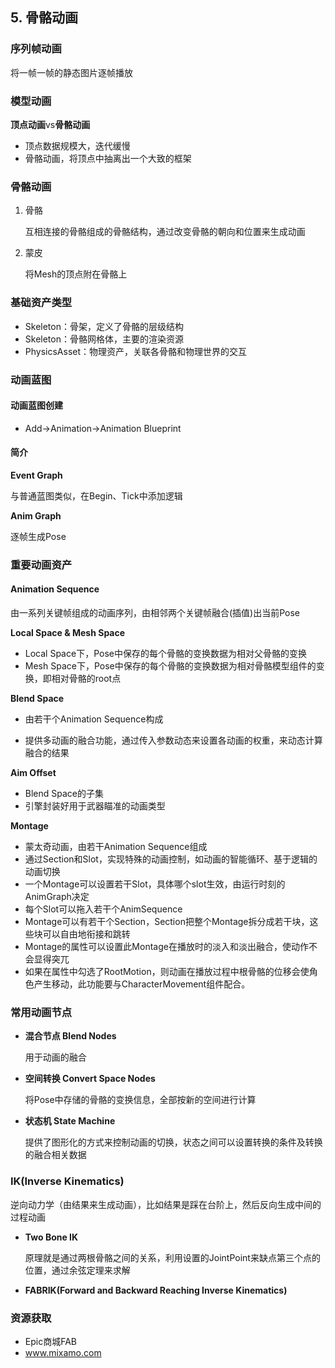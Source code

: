 ## 5. 骨骼动画

### 序列帧动画

将一帧一帧的静态图片逐帧播放

### 模型动画

**顶点动画**vs**骨骼动画**

- 顶点数据规模大，迭代缓慢
- 骨骼动画，将顶点中抽离出一个大致的框架

### 骨骼动画

1. 骨骼

   互相连接的骨骼组成的骨骼结构，通过改变骨骼的朝向和位置来生成动画

2. 蒙皮

   将Mesh的顶点附在骨骼上

### 基础资产类型

- Skeleton：骨架，定义了骨骼的层级结构
- Skeleton：骨骼网格体，主要的渲染资源
- PhysicsAsset：物理资产，关联各骨骼和物理世界的交互

### 动画蓝图

#### 动画蓝图创建

- Add->Animation->Animation Blueprint

#### 简介

**Event Graph**

与普通蓝图类似，在Begin、Tick中添加逻辑

**Anim Graph**

逐帧生成Pose

### 重要动画资产

#### Animation Sequence

由一系列关键帧组成的动画序列，由相邻两个关键帧融合(插值)出当前Pose

**Local Space & Mesh Space**

- Local Space下，Pose中保存的每个骨骼的变换数据为相对父骨骼的变换
- Mesh Space下，Pose中保存的每个骨骼的变换数据为相对骨骼模型组件的变换，即相对骨骼的root点

**Blend Space**

- 由若干个Animation Sequence构成

- 提供多动画的融合功能，通过传入参数动态来设置各动画的权重，来动态计算融合的结果

**Aim Offset**

- Blend Space的子集
- 引擎封装好用于武器瞄准的动画类型

**Montage**

- 蒙太奇动画，由若干Animation Sequence组成
- 通过Section和Slot，实现特殊的动画控制，如动画的智能循环、基于逻辑的动画切换
- 一个Montage可以设置若干Slot，具体哪个slot生效，由运行时刻的AnimGraph决定
- 每个Slot可以拖入若干个AnimSequence
- Montage可以有若干个Section，Section把整个Montage拆分成若干块，这些块可以自由地衔接和跳转
- Montage的属性可以设置此Montage在播放时的淡入和淡出融合，使动作不会显得突兀
- 如果在属性中勾选了RootMotion，则动画在播放过程中根骨骼的位移会使角色产生移动，此功能要与CharacterMovement组件配合。

### 常用动画节点

- **混合节点 Blend Nodes**

  用于动画的融合

- **空间转换 Convert Space Nodes**

  将Pose中存储的骨骼的变换信息，全部按新的空间进行计算

- **状态机 State Machine**

  提供了图形化的方式来控制动画的切换，状态之间可以设置转换的条件及转换的融合相关数据

### IK(Inverse Kinematics)

逆向动力学（由结果来生成动画），比如结果是踩在台阶上，然后反向生成中间的过程动画

- **Two Bone IK**

  原理就是通过两根骨骼之间的关系，利用设置的JointPoint来缺点第三个点的位置，通过余弦定理来求解

- **FABRIK(Forward and Backward Reaching Inverse Kinematics)**

### 资源获取

- Epic商城FAB
- www.mixamo.com